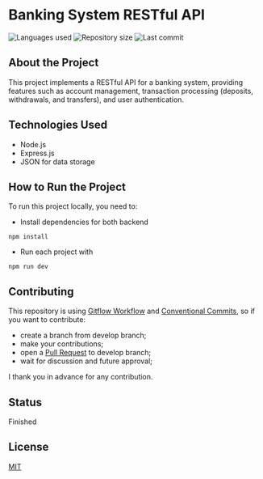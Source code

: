 # Banking System RESTful API

![Languages used](https://img.shields.io/github/languages/count/asnorferreira/SystemBank-RestFull-ApiRest?style=flat-square)
![Repository size](https://img.shields.io/github/repo-size/asnorferreira/SystemBank-RestFull-ApiRest?style=flat-square)
![Last commit](https://img.shields.io/github/last-commit/asnorferreira/SystemBank-RestFull-ApiRest?style=flat-square)

## About the Project

This project implements a RESTful API for a banking system, providing features such as account management, transaction processing (deposits, withdrawals, and transfers), and user authentication.

## Technologies Used

- Node.js
- Express.js
- JSON for data storage

## How to Run the Project
To run this project locally, you need to:

- Install dependencies for both backend 

```shell
npm install
```

- Run each project with

```shell
npm run dev
```

## Contributing

This repository is using [Gitflow Workflow](https://www.atlassian.com/git/tutorials/comparing-workflows/gitflow-workflow) and [Conventional Commits](https://www.conventionalcommits.org/en/v1.0.0/), so if you want to contribute:

- create a branch from develop branch;
- make your contributions;
- open a [Pull Request](https://docs.github.com/en/pull-requests/collaborating-with-pull-requests/proposing-changes-to-your-work-with-pull-requests/creating-a-pull-request) to develop branch;
- wait for discussion and future approval;

I thank you in advance for any contribution.

## Status

Finished

## License

[MIT](./LICENSE)

